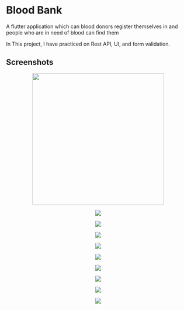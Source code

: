# Blood Bank

A flutter application which can blood donors register themselves in and people who are
in need of blood can find them

In This project, I have practiced on Rest API, UI, and form validation.

## Screenshots

<p align="center">
  <img src="repo_assets/pic1.gif" width="360"/>
</p>

<p align="center">
  <img src="repo_assets/pic2.png"/>
</p>

<p align="center">
  <img src="repo_assets/pic3.png"/>
</p>

<p align="center">
  <img src="repo_assets/pic4.png"/>
</p>

<p align="center">
  <img src="repo_assets/pic5.png"/>
</p>

<p align="center">
  <img src="repo_assets/pic6.png"/>
</p>

<p align="center">
  <img src="repo_assets/pic7.png"/>
</p>

<p align="center">
  <img src="repo_assets/pic8.png"/>
</p>

<p align="center">
  <img src="repo_assets/pic9.png"/>
</p>  

<p align="center">
  <img src="repo_assets/pic10.png"/>
</p>
